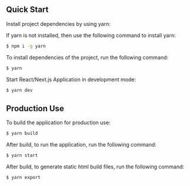 ## Quick Start

Install project dependencies by using yarn:

If yarn is not installed, then use the following command to install yarn:

```bash
$ npm i -g yarn
```

To install dependencies of the project, run the following command:

```bash
$ yarn
```

Start React/Next.js Application in development mode:

```bash
$ yarn dev
```

## Production Use
To build the application for production use:

```bash
$ yarn build
```

After build, to run the application, run the following command:

```bash
$ yarn start
```

After build, to generate static html build files, run the following command:

```bash
$ yarn export 
```